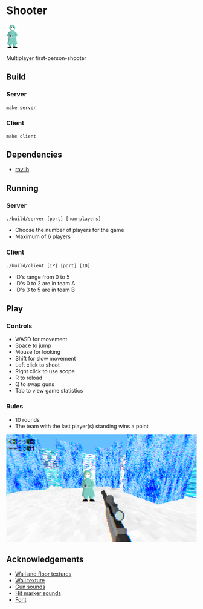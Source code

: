 # Shooter

<img src="assets/sprite.png">

Multiplayer first-person-shooter

## Build

### Server

```{sh}
make server
```

### Client

```{sh}
make client
```

## Dependencies

- [raylib](https://www.raylib.com/)

## Running

### Server

```{sh}
./build/server [port] [num-players]
```

- Choose the number of players for the game
- Maximum of 6 players

### Client

```{sh}
./build/client [IP] [port] [ID]
```

- ID's range from 0 to 5
- ID's 0 to 2 are in team A
- ID's 3 to 5 are in team B

## Play

### Controls

- WASD for movement
- Space to jump
- Mouse for looking
- Shift for slow movement
- Left click to shoot
- Right click to use scope
- R to reload
- Q to swap guns
- Tab to view game statistics

### Rules

- 10 rounds
- The team with the last player(s) standing wins a point

<img src="assets/game_screenshot.png">

## Acknowledgements

- [Wall and floor textures](https://screamingbrainstudios.itch.io/tiny-texture-pack-2)
- [Wall texture](https://thatguynm.itch.io/lo-fi-textures)
- [Gun sounds](https://f8studios.itch.io/snakes-authentic-gun-sounds)
- [Hit marker sounds](https://filmcow.itch.io/filmcow-sfx)
- [Font](https://github.com/foxoman/fixedsys)

